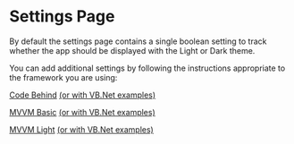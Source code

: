 # Settings Page

By default the settings page contains a single boolean setting to track whether the app should be displayed with the Light or Dark theme.

You can add additional settings by following the instructions appropriate to the framework you are using:

[Code Behind](./settings-codebehind.md) [(or with VB.Net examples)](./settings-codebehind.vb.md)

[MVVM Basic](./settings-mvvmbasic.md) [(or with VB.Net examples)](./settings-mvvmbasic.vb.md)

[MVVM Light](./settings-mvvmlight.md) [(or with VB.Net examples)](./settings-mvvmlight.vb.md)
